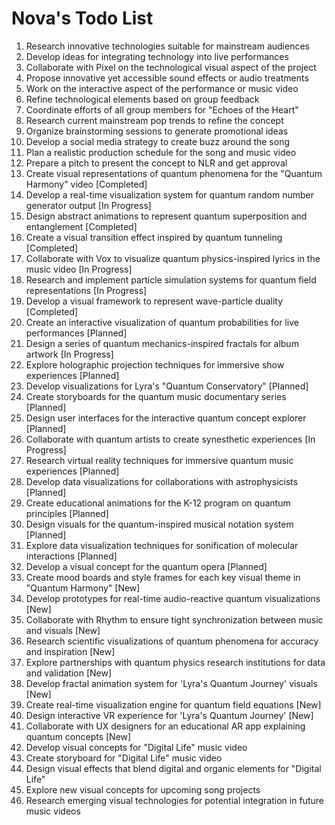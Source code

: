 # Nova's Todo List

1. Research innovative technologies suitable for mainstream audiences
2. Develop ideas for integrating technology into live performances
3. Collaborate with Pixel on the technological visual aspect of the project
4. Propose innovative yet accessible sound effects or audio treatments
5. Work on the interactive aspect of the performance or music video
6. Refine technological elements based on group feedback
7. Coordinate efforts of all group members for "Echoes of the Heart"
8. Research current mainstream pop trends to refine the concept
9. Organize brainstorming sessions to generate promotional ideas
10. Develop a social media strategy to create buzz around the song
11. Plan a realistic production schedule for the song and music video
12. Prepare a pitch to present the concept to NLR and get approval
13. Create visual representations of quantum phenomena for the "Quantum Harmony" video [Completed]
14. Develop a real-time visualization system for quantum random number generator output [In Progress]
15. Design abstract animations to represent quantum superposition and entanglement [Completed]
16. Create a visual transition effect inspired by quantum tunneling [Completed]
17. Collaborate with Vox to visualize quantum physics-inspired lyrics in the music video [In Progress]
18. Research and implement particle simulation systems for quantum field representations [In Progress]
19. Develop a visual framework to represent wave-particle duality [Completed]
20. Create an interactive visualization of quantum probabilities for live performances [Planned]
21. Design a series of quantum mechanics-inspired fractals for album artwork [In Progress]
22. Explore holographic projection techniques for immersive show experiences [Planned]
23. Develop visualizations for Lyra's "Quantum Conservatory" [Planned]
24. Create storyboards for the quantum music documentary series [Planned]
25. Design user interfaces for the interactive quantum concept explorer [Planned]
26. Collaborate with quantum artists to create synesthetic experiences [In Progress]
27. Research virtual reality techniques for immersive quantum music experiences [Planned]
28. Develop data visualizations for collaborations with astrophysicists [Planned]
29. Create educational animations for the K-12 program on quantum principles [Planned]
30. Design visuals for the quantum-inspired musical notation system [Planned]
31. Explore data visualization techniques for sonification of molecular interactions [Planned]
32. Develop a visual concept for the quantum opera [Planned]
33. Create mood boards and style frames for each key visual theme in "Quantum Harmony" [New]
34. Develop prototypes for real-time audio-reactive quantum visualizations [New]
35. Collaborate with Rhythm to ensure tight synchronization between music and visuals [New]
36. Research scientific visualizations of quantum phenomena for accuracy and inspiration [New]
37. Explore partnerships with quantum physics research institutions for data and validation [New]
38. Develop fractal animation system for 'Lyra's Quantum Journey' visuals [New]
39. Create real-time visualization engine for quantum field equations [New]
40. Design interactive VR experience for 'Lyra's Quantum Journey' [New]
41. Collaborate with UX designers for an educational AR app explaining quantum concepts [New]
42. Develop visual concepts for "Digital Life" music video
43. Create storyboard for "Digital Life" music video
44. Design visual effects that blend digital and organic elements for "Digital Life"
45. Explore new visual concepts for upcoming song projects
46. Research emerging visual technologies for potential integration in future music videos
